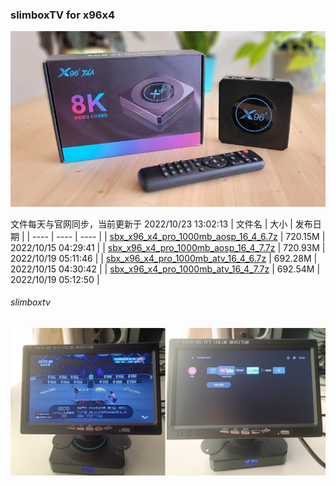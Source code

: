 ### slimboxTV for x96x4
![Image text](img/x96x4.jpg)

文件每天与官网同步，当前更新于 2022/10/23 13:02:13
| 文件名 | 大小 | 发布日期 |
| ---- | ---- | ---- |
 | [sbx_x96_x4_pro_1000mb_aosp_16_4_6.7z](https://laof.github.io/x96x4/#https://downloader.disk.yandex.ru/disk/49f870e014604c59c362836a183b33650e9acc58958826b34e2801adc5fd33b6/63550318/Arlo4ikbYaCSRCfmCwxQEWG7oCVBTRMUPqKBChuzih1mSJ-ITMr4s9ZlPJSFUMKAPE_jKCkuxrBxAsvQccy56A%3D%3D?uid=0&filename=sbx_x96_x4_pro_1000mb_aosp_16_4_6.7z&disposition=attachment&hash=X7RmxaQDlo32xE7MgGwez/250YHfgd2XGtuj4kLZA/q0ro%2B8lE56dyOEu6s%2Bccl/q/J6bpmRyOJonT3VoXnDag%3D%3D%3A/sbx_x96_x4_pro_1000mb_aosp_16_4_6.7z&limit=0&content_type=application%2Fx-7z-compressed&owner_uid=40520828&fsize=755127679&hid=732dfaae3bd762b88c242ed7e4a300b4&media_type=compressed&tknv=v2) | 720.15M | 2022/10/15 04:29:41 |
 | [sbx_x96_x4_pro_1000mb_aosp_16_4_7.7z](https://laof.github.io/x96x4/#https://downloader.disk.yandex.ru/disk/2c05753fc198698fd7454359e4c1f3138160d1b128e85320c4ee35fa1c514076/63550318/Arlo4ikbYaCSRCfmCwxQEeWau3h68kPxLhdNxF50fdVzDOkR-oj9VltWGstkypzTo1VZDV9-VLEmwEljxFghhg%3D%3D?uid=0&filename=sbx_x96_x4_pro_1000mb_aosp_16_4_7.7z&disposition=attachment&hash=X7RmxaQDlo32xE7MgGwez/250YHfgd2XGtuj4kLZA/q0ro%2B8lE56dyOEu6s%2Bccl/q/J6bpmRyOJonT3VoXnDag%3D%3D%3A/sbx_x96_x4_pro_1000mb_aosp_16_4_7.7z&limit=0&content_type=application%2Fx-7z-compressed&owner_uid=40520828&fsize=755947602&hid=ddeb5990d18a7554cb6e9c0e498016f3&media_type=compressed&tknv=v2) | 720.93M | 2022/10/19 05:11:46 |
 | [sbx_x96_x4_pro_1000mb_atv_16_4_6.7z](https://laof.github.io/x96x4/#https://downloader.disk.yandex.ru/disk/bed5e3338332de31454e6a14b16c7606d5c526dae1f72ce0cd1f8d6a6240ebbe/63550318/Arlo4ikbYaCSRCfmCwxQEQ82kkM7Gq4fUCKsbw5yu_1SJCEuZ33RkThgLvarbtsyKqysKPAF_FX3CL5ZEUuGTw%3D%3D?uid=0&filename=sbx_x96_x4_pro_1000mb_atv_16_4_6.7z&disposition=attachment&hash=X7RmxaQDlo32xE7MgGwez/250YHfgd2XGtuj4kLZA/q0ro%2B8lE56dyOEu6s%2Bccl/q/J6bpmRyOJonT3VoXnDag%3D%3D%3A/sbx_x96_x4_pro_1000mb_atv_16_4_6.7z&limit=0&content_type=application%2Fx-7z-compressed&owner_uid=40520828&fsize=725906265&hid=ddc935bdde746ea3c61cbb1bc90e6dbe&media_type=compressed&tknv=v2) | 692.28M | 2022/10/15 04:30:42 |
 | [sbx_x96_x4_pro_1000mb_atv_16_4_7.7z](https://laof.github.io/x96x4/#https://downloader.disk.yandex.ru/disk/61e3f95d58c20b91f92d0c74e8b0deedd2a0772120564e6604eb237d2477c7e3/63550318/Arlo4ikbYaCSRCfmCwxQEZzNgarnQSAfYyx96CdPWlazlMb4EFIbhlKzqVMXPRzMYiwjt4CMtkMnR7E7ztHtnA%3D%3D?uid=0&filename=sbx_x96_x4_pro_1000mb_atv_16_4_7.7z&disposition=attachment&hash=X7RmxaQDlo32xE7MgGwez/250YHfgd2XGtuj4kLZA/q0ro%2B8lE56dyOEu6s%2Bccl/q/J6bpmRyOJonT3VoXnDag%3D%3D%3A/sbx_x96_x4_pro_1000mb_atv_16_4_7.7z&limit=0&content_type=application%2Fx-7z-compressed&owner_uid=40520828&fsize=726179937&hid=928df8a07f2da2049a2ced0bf2a61183&media_type=compressed&tknv=v2) | 692.54M | 2022/10/19 05:12:50 |

###### slimboxtv
![Image text](img/done.jpg)